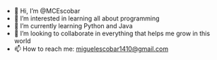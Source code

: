 - 👋 Hi, I’m @MCEscobar
- 👀 I’m interested in learning all about programming
- 🌱 I’m currently learning Python and Java
- 💞️ I’m looking to collaborate in everything that helps me grow in this world
- 📫 How to reach me: miguelescobar1410@gmail.com

<!---
MCEscobar/MCEscobar is a ✨ special ✨ repository because its `README.md` (this file) appears on your GitHub profile.
You can click the Preview link to take a look at your changes.
--->
